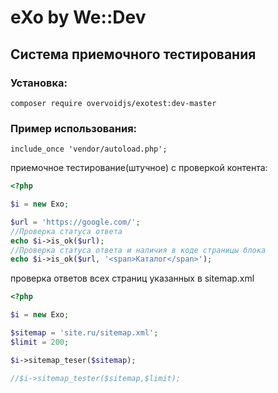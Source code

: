 # eXo by We::Dev
## Система приемочного тестирования

### Установка:
```
composer require overvoidjs/exotest:dev-master
```

### Пример использования:

```
include_once 'vendor/autoload.php';

```

приемочное тестирование(штучное) с проверкой контента:
```php
<?php

$i = new Exo;

$url = 'https://google.com/';
//Проверка статуса ответа
echo $i->is_ok($url);
//Проверка статуса ответа и наличия в коде страницы блока
echo $i->is_ok($url, '<span>Каталог</span>');

```

проверка ответов всех страниц указанных в sitemap.xml
```php
<?php

$i = new Exo;

$sitemap = 'site.ru/sitemap.xml';
$limit = 200;

$i->sitemap_teser($sitemap);

//$i->sitemap_tester($sitemap,$limit);

```

